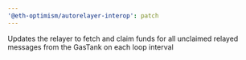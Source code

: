 ```yaml
---
'@eth-optimism/autorelayer-interop': patch
---
```


Updates the relayer to fetch and claim funds for all unclaimed relayed messages from the GasTank on each loop interval
